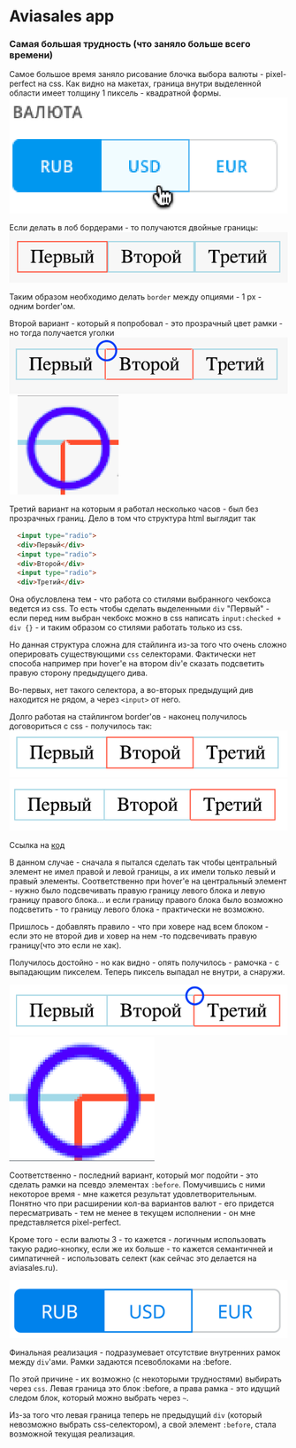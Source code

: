 # Aviasales app #

### Самая большая трудность (что заняло больше всего времени) ###

Самое большое время заняло рисование блочка выбора валюты - pixel-perfect на css.
Как видно на макетах, граница внутри выделенной области имеет толщину 1 пиксель - квадратной формы.
![макетов](https://github.com/mikhailrojo/aviasales/blob/master/README.assets/shouldlook.png "Как должно выглядеть")

Если делать в лоб бордерами - то получаются двойные границы:
![двойные границы](https://github.com/mikhailrojo/aviasales/blob/master/README.assets/double-border.png "Двойные границы")

Таким образом необходимо делать `border` между опциями - 1 px - одним border'ом.

Второй вариант - который я попробовал - это прозрачный цвет рамки - но тогда получается уголки
![общий вид](https://github.com/mikhailrojo/aviasales/blob/master/README.assets/transparent.png "Общий вид")
![близкий вид](https://github.com/mikhailrojo/aviasales/blob/master/README.assets/transparent-close.png "Близкий вид")

Третий вариант на которым я работал несколько часов - был без прозрачных границ.
Дело в том что структура html выглядит так
```html
  <input type="radio">
  <div>Первый</div>
  <input type="radio">
  <div>Второй</div>
  <input type="radio">
  <div>Третий</div>
```

Она обусловлена тем - что работа со стилями выбранного чекбокса ведется из css. То есть чтобы сделать выделенными `div`
"Первый" - если перед ним выбран чекбокс можно в css написать `input:checked + div {}` - и таким образом со стилями работать
только из css.

Но данная структура сложна для стайлинга из-за того что очень сложно оперировать существующими `css` селекторами.
Фактически нет способа например при hover'e на втором div'e сказать подсветить правую сторону предыдущего дива.

Во-первых, нет такого селектора, а во-вторых предыдущий див находится не рядом, а через `<input>` от него.

Долго работая на стайлингом border'ов - наконец получилось договориться с css - получилось так:
![достойно - 1](https://github.com/mikhailrojo/aviasales/blob/master/README.assets/almost1.png "Достойный вид - 1")
![достойно - 2](https://github.com/mikhailrojo/aviasales/blob/master/README.assets/almost2.png "Достойный вид - 2")

Ссылка на [код](https://jsbin.com/texohobebi/edit?css,output)

В данном случае - сначала я пытался сделать так чтобы центральный элемент не имел правой и левой границы, а их имели только
левый и правый элементы. Соответственно при hover'e на центральный элемент - нужно было подсвечивать правую границу левого блока
и левую границу правого блока... и если границу правого блока было возможно подсветить - то границу левого блока - практически не возможно.

Пришлось - добавлять правило - что при ховере над всем блоком - если это не второй див и ховер на нем -то подсвечивать правую границу(что это если не хак).

Получилось достойно - но как видно - опять получилось - рамочка - с выпадающим пикселем. Теперь пиксель выпадал не внутри, а снаружи.

![общий вид](https://github.com/mikhailrojo/aviasales/blob/master/README.assets/pixel0.png "Общий вид")
![близкий вид](https://github.com/mikhailrojo/aviasales/blob/master/README.assets/pixel.png "Близкий вид")

Соответственно - последний вариант, который мог подойти - это сделать рамки на псевдо элементах `:before`.
Помучившись с ними некоторое время - мне кажется результат удовлетворительным. Понятно что при расширении кол-ва вариантов валют -
его придется пересматривать - тем не менее в текущем исполнении - он мне представляется  pixel-perfect.

Кроме того - если валюты 3 - то кажется - логичным использовать такую радио-кнопку, если же их больше - то кажется семантичней
и симпатичней - использовать селект (как сейчас это делается на aviasales.ru).

![финальный вид](https://github.com/mikhailrojo/aviasales/blob/master/README.assets/final.png "Финальный вид")

Финальная реализация - подразумевает отсутствие внутренних рамок между `div`'ами. Рамки задаются псевоблоками на :before.

По этой причине - их возможно (с некоторыми трудностями) выбирать через `css`. Левая граница это блок :before, а права рамка - это
идущий следом блок, который можно выбрать через `~`.

Из-за того что левая граница теперь не предыдущий `div` (который невозможно выбрать css-селектором), а свой элемент `:before`,
стала возможной текущая реализация.